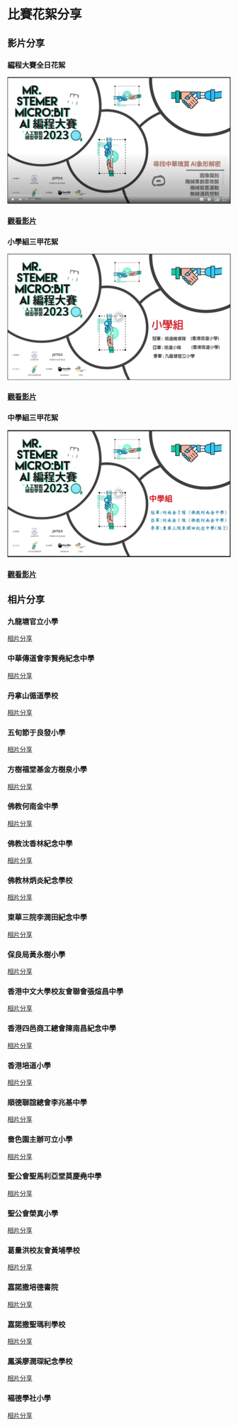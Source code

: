 # 比賽花絮分享

## 影片分享

### 編程大賽全日花絮

[![](./images/video1.png)](https://youtu.be/EXqcPOr2Lm8)

### [觀看影片](https://youtu.be/EXqcPOr2Lm8)

### 小學組三甲花絮

[![](./images/video2.png)](https://youtu.be/OsH76zBP-5g)

### [觀看影片](https://youtu.be/OsH76zBP-5g)

### 中學組三甲花絮

[![](./images/video3.png)](https://youtu.be/FR7IBEkAkh8)

### [觀看影片](https://youtu.be/FR7IBEkAkh8)

## 相片分享

### 九龍塘官立小學

[相片分享](https://drive.google.com/drive/folders/1430DgTfUkdiyZfYm3MRco5fxjH6uu8jn?usp=sharing)

### 中華傳道會李賢堯紀念中學

[相片分享](https://drive.google.com/drive/folders/1kZ_FKN8KL7gfegsESv-gmQFcxqZsvYOX?usp=sharing)

### 丹拿山循道學校

[相片分享](https://drive.google.com/drive/folders/1wJCgFYqB_HDPAw39WBSzMm71zimXHjml?usp=sharing)

### 五旬節于良發小學

[相片分享](https://drive.google.com/drive/folders/1VCK9TlQ_kyO7t8X2-nuDJ5IdGnMOjde6?usp=sharing)

### 方樹福堂基金方樹泉小學

[相片分享](https://drive.google.com/drive/folders/16VDP-G6LI0kOwHH4cwYZ0aN7er-pxYRX?usp=sharing)

### 佛教何南金中學

[相片分享](https://drive.google.com/drive/folders/1Xp-ykeQrzKTUBuB-t2UzPwo1RGSkfoGt?usp=sharing)

### 佛教沈香林紀念中學

[相片分享](https://drive.google.com/drive/folders/12L50O9OW-Whe5n1w74M3sxcRWlnOYyeR?usp=sharing)

### 佛教林炳炎紀念學校

[相片分享](https://drive.google.com/drive/folders/18S_fq9nPPMfFH-gThgy2DZ6xwa08mzz4?usp=sharing)

### 東華三院李潤田紀念中學

[相片分享](https://drive.google.com/drive/folders/1brEUG0OAVnE3B1Q_fW2GXZP7oi8bakqL?usp=sharing)

### 保良局黃永樹小學

[相片分享](https://drive.google.com/drive/folders/1brEUG0OAVnE3B1Q_fW2GXZP7oi8bakqL?usp=sharing)

### 香港中文大學校友會聯會張煊昌中學

[相片分享](https://drive.google.com/drive/folders/1VoDTU0vuQ9QwtuftZ0W4-q1KhlqhaDX4?usp=sharing)

### 香港四邑商工總會陳南昌紀念中學

[相片分享](https://drive.google.com/drive/folders/1enUQ9eeIphXIbEGi6gp3j4p0P9w8a40C?usp=sharing)

### 香港培道小學

[相片分享](https://drive.google.com/drive/folders/1G3qFUrT8sq7Twrb2ae3t0uIsKV4F4Ao5?usp=sharing)

### 順德聯誼總會李兆基中學

[相片分享](https://drive.google.com/drive/folders/1ApOA8A4_Qjd3V59s6k_9D4lzcVTEWl6v?usp=share_link)

### 嗇色園主辦可立小學

[相片分享](https://drive.google.com/drive/folders/10bNHTooxgZ-CTpMyZtiuE5JdC5YiHz4t?usp=sharing)

### 聖公會聖馬利亞堂莫慶堯中學

[相片分享](https://drive.google.com/drive/folders/1aNE6AbdhkRAqR3L0dlpJcmFnfQ9FOxC4?usp=sharing)

### 聖公會榮真小學

[相片分享](https://drive.google.com/drive/folders/1HCnFjtWtjhHO_8sRh8dFm3BxmQRMpKAD?usp=sharing)

### 葛量洪校友會黃埔學校

[相片分享](https://drive.google.com/drive/folders/1tELVQsJQvnIaOgD8IAgojZMGAQklxBAL?usp=sharing)

### 嘉諾撒培德書院

[相片分享](https://drive.google.com/drive/folders/1gTbfQZtGQNT7gQQhVEaOc63i2eIsTO10?usp=sharing)

### 嘉諾撒聖瑪利學校

[相片分享](https://drive.google.com/drive/folders/1D9OZ2o26kD1kMkz82PtKChitYvIwJqyr?usp=sharing)

### 鳳溪廖潤琛紀念學校

[相片分享](https://drive.google.com/drive/folders/1hjCqEUtJ_lg5QXIbBo5iEzo6WTUuS_jU?usp=sharing)

### 褔德學社小學

[相片分享](https://drive.google.com/drive/folders/1-0kSGtD4p8E6_TYR0NPu9-ZmXJUGjc9k?usp=share_link)